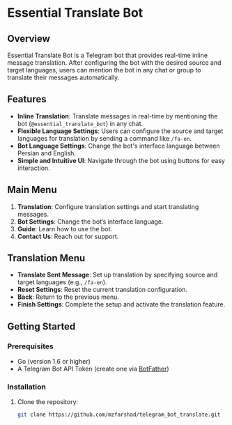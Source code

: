# Essential Translate Bot

## Overview
Essential Translate Bot is a Telegram bot that provides real-time inline message translation. After configuring the bot with the desired source and target languages, users can mention the bot in any chat or group to translate their messages automatically.

## Features
- **Inline Translation**: Translate messages in real-time by mentioning the bot (`@essential_translate_bot`) in any chat.
- **Flexible Language Settings**: Users can configure the source and target languages for translation by sending a command like `/fa-en`.
- **Bot Language Settings**: Change the bot's interface language between Persian and English.
- **Simple and Intuitive UI**: Navigate through the bot using buttons for easy interaction.

## Main Menu
1. **Translation**: Configure translation settings and start translating messages.
2. **Bot Settings**: Change the bot’s interface language.
3. **Guide**: Learn how to use the bot.
4. **Contact Us**: Reach out for support.

## Translation Menu
- **Translate Sent Message**: Set up translation by specifying source and target languages (e.g., `/fa-en`).
- **Reset Settings**: Reset the current translation configuration.
- **Back**: Return to the previous menu.
- **Finish Settings**: Complete the setup and activate the translation feature.

## Getting Started

### Prerequisites
- Go (version 1.6 or higher)
- A Telegram Bot API Token (create one via [BotFather](https://core.telegram.org/bots#botfather))

### Installation
1. Clone the repository:
   ```bash
   git clone https://github.com/mzfarshad/telegram_bot_translate.git
